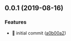 ## 0.0.1 (2019-08-16)


### Features

* 🎸 initial commit ([a0b00a2](https://github.com/kaisermann/svelte-css-vars/commit/a0b00a2))



